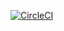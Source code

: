 [![CircleCI](https://circleci.com/gh/ihlys/helloservice.svg?style=svg)](https://circleci.com/gh/ihlys/helloservice)
